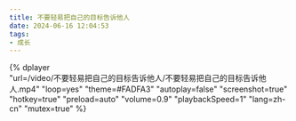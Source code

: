 ```yaml
---
title: 不要轻易把自己的目标告诉他人
date: 2024-06-16 12:04:53
tags:
- 成长
---
```


{%
    dplayer     
    "url=/video/不要轻易把自己的目标告诉他人/不要轻易把自己的目标告诉他人.mp4"
    "loop=yes"
    "theme=#FADFA3"
    "autoplay=false"
    "screenshot=true"
    "hotkey=true"
    "preload=auto"
    "volume=0.9"
    "playbackSpeed=1"
    "lang=zh-cn"
    "mutex=true"
%}

